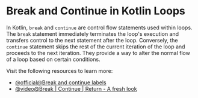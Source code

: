 # Break and Continue in Kotlin Loops

In Kotlin, `break` and `continue` are control flow statements used within loops. The `break` statement immediately terminates the loop's execution and transfers control to the next statement after the loop. Conversely, the `continue` statement skips the rest of the current iteration of the loop and proceeds to the next iteration. They provide a way to alter the normal flow of a loop based on certain conditions.

Visit the following resources to learn more:

- [@official@Break and continue labels](https://kotlinlang.org/docs/returns.html#break-and-continue-labels)
- [@video@Break | Continue | Return - A fresh look](https://www.youtube.com/watch?v=qMyJd0ihUTg)